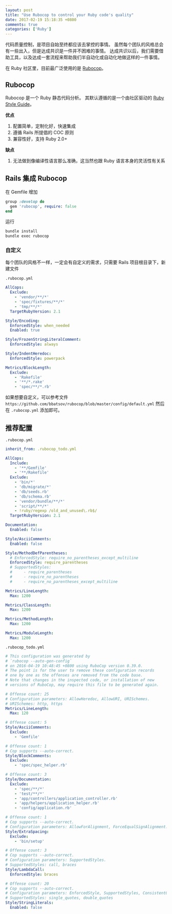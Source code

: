 ```yaml
---
layout: post
title: "Use Rubocop to control your Ruby code's quality"
date: 2017-02-19 15:18:35 +0800
comments: true
categories: ['Ruby']
---
```


代码质量控制，是项目自始至终都应该去掌控的事情。
虽然每个团队的风格总会有一些出入，但是达成共识是一件并不困难的事情。
达成共识以后，我们需要借助工具，以及达成一套流程来帮助我们半自动化或自动化地做这样的一件事情。

在 Ruby 社区里，目前最广泛使用的是 [Rubocop](https://github.com/bbatsov/rubocop)。


## Rubocop

Rubocop 是一个 Ruby 静态代码分析。
其默认遵循的是一个由社区驱动的 [Ruby Style Guide](https://github.com/bbatsov/ruby-style-guide)。

**优点**

1. 配置简单，定制化好，快速集成
2. 遵循 Rails 所提倡的 COC 原则
3. 兼容性好，支持 Ruby 2.0+

**缺点**

1. 无法做到像编译性语言那么准确，这当然也跟 Ruby 语言本身的灵活性有关系

## Rails 集成 Rubocop

在 Gemfile 增加

```ruby
group :develop do
  gem 'rubocop', require: false
end
```

运行

```bash
bundle install
bundle exec rubocop
```

### 自定义

每个团队的风格不一样，一定会有自定义的需求，只需要 Rails 项目根目录下，新建文件

`.rubocop.yml`

```yml
AllCops:
  Exclude:
    - 'vendor/**/*'
    - 'spec/fixtures/**/*'
    - 'tmp/**/*'
  TargetRubyVersion: 2.1

Style/Encoding:
  EnforcedStyle: when_needed
  Enabled: true

Style/FrozenStringLiteralComment:
  EnforcedStyle: always

Style/IndentHeredoc:
  EnforcedStyle: powerpack

Metrics/BlockLength:
  Exclude:
    - 'Rakefile'
    - '**/*.rake'
    - 'spec/**/*.rb'
```

如果想要自定义，可以参考文件 `https://github.com/bbatsov/rubocop/blob/master/config/default.yml`
然后在 `.rubocop.yml` 添加即可。

## 推荐配置

`.rubocop.yml`

```yml
inherit_from: .rubocop_todo.yml

AllCops:
  Include:
    - '**/Gemfile'
    - '**/Rakefile'
  Exclude:
    - 'bin/*'
    - 'db/migrate/*'
    - 'db/seeds.rb'
    - 'db/schema.rb'
    - 'vendor/bundle/**/*'
    - 'script/**/*'
    - !ruby/regexp /old_and_unused\.rb$/
  TargetRubyVersion: 2.1

Documentation:
  Enabled: false

Style/AsciiComments:
  Enabled: false

Style/MethodDefParentheses:
  # EnforcedStyle: require_no_parentheses_except_multiline
  EnforcedStyle: require_parentheses
  # SupportedStyles:
  #     - require_parentheses
  #     - require_no_parentheses
  #     - require_no_parentheses_except_multiline

Metrics/LineLength:
  Max: 1200

Metrics/ClassLength:
  Max: 1200

Metrics/MethodLength:
  Max: 1200

Metrics/ModuleLength:
  Max: 1200
```

`.rubocop_todo.yml`

```yml
# This configuration was generated by
# `rubocop --auto-gen-config`
# on 2016-04-19 10:48:45 +0800 using RuboCop version 0.39.0.
# The point is for the user to remove these configuration records
# one by one as the offenses are removed from the code base.
# Note that changes in the inspected code, or installation of new
# versions of RuboCop, may require this file to be generated again.

# Offense count: 25
# Configuration parameters: AllowHeredoc, AllowURI, URISchemes.
# URISchemes: http, https
Metrics/LineLength:
  Max: 120

# Offense count: 5
Style/AsciiComments:
  Exclude:
    - 'Gemfile'

# Offense count: 1
# Cop supports --auto-correct.
Style/BlockComments:
  Exclude:
    - 'spec/spec_helper.rb'

# Offense count: 3
Style/Documentation:
  Exclude:
    - 'spec/**/*'
    - 'test/**/*'
    - 'app/controllers/application_controller.rb'
    - 'app/helpers/application_helper.rb'
    - 'config/application.rb'

# Offense count: 1
# Cop supports --auto-correct.
# Configuration parameters: AllowForAlignment, ForceEqualSignAlignment.
Style/ExtraSpacing:
  Exclude:
    - 'bin/setup'

# Offense count: 3
# Cop supports --auto-correct.
# Configuration parameters: SupportedStyles.
# SupportedStyles: call, braces
Style/LambdaCall:
  EnforcedStyle: braces

# Offense count: 20
# Cop supports --auto-correct.
# Configuration parameters: EnforcedStyle, SupportedStyles, ConsistentQuotesInMultiline.
# SupportedStyles: single_quotes, double_quotes
Style/StringLiterals:
  Enabled: false
```
